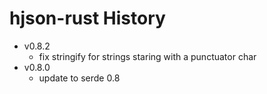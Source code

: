 # hjson-rust History

- v0.8.2
  - fix stringify for strings staring with a punctuator char
- v0.8.0
  - update to serde 0.8